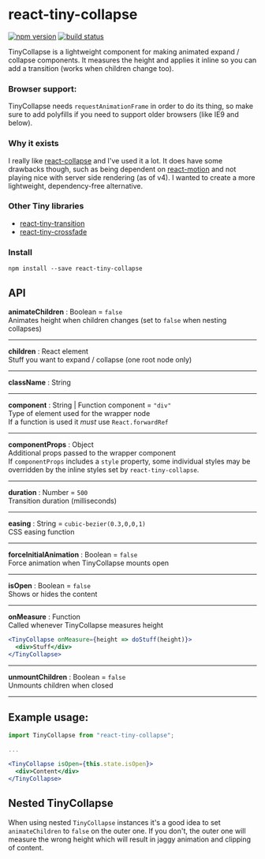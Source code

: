 # react-tiny-collapse

[![npm version](https://img.shields.io/npm/v/react-tiny-collapse.svg?style=flat)](https://www.npmjs.com/package/react-tiny-collapse)
[![build status](https://travis-ci.org/asbjornh/react-tiny-collapse.svg?branch=master)](https://travis-ci.org/asbjornh/react-tiny-collapse)

TinyCollapse is a lightweight component for making animated expand / collapse components. It measures the height and applies it inline so you can add a transition (works when children change too).

### Browser support:

TinyCollapse needs `requestAnimationFrame` in order to do its thing, so make sure to add polyfills if you need to support older browsers (like IE9 and below).

### Why it exists

I really like [react-collapse](https://github.com/nkbt/react-collapse) and I've used it a lot. It does have some drawbacks though, such as being dependent on [react-motion](https://github.com/chenglou/react-motion) and not playing nice with server side rendering (as of v4). I wanted to create a more lightweight, dependency-free alternative.

### Other Tiny libraries

- [react-tiny-transition](https://github.com/asbjornh/react-tiny-transition)
- [react-tiny-crossfade](https://github.com/asbjornh/react-tiny-crossfade)

### Install

```console
npm install --save react-tiny-collapse
```

## API

**animateChildren** : Boolean = `false`
<br/>Animates height when children changes (set to `false` when nesting collapses)

---

**children** : React element
<br/>Stuff you want to expand / collapse (one root node only)

---

**className** : String

---

**component** : String | Function component = `"div"`
<br/>Type of element used for the wrapper node
<br/>If a function is used it _must_ use `React.forwardRef`

---

**componentProps** : Object
<br/>Additional props passed to the wrapper component
<br/>If `componentProps` includes a `style` property, some individual styles may be overridden by the inline styles set by `react-tiny-collapse`.

---

**duration** : Number = `500`
<br/>Transition duration (milliseconds)

---

**easing** : String = `cubic-bezier(0.3,0,0,1)`
<br/>CSS easing function

---

**forceInitialAnimation** : Boolean = `false`
<br/>Force animation when TinyCollapse mounts open

---

**isOpen** : Boolean = `false`
<br/>Shows or hides the content

---

**onMeasure** : Function
<br/>Called whenever TinyCollapse measures height

```jsx
<TinyCollapse onMeasure={height => doStuff(height)}>
  <div>Stuff</div>
</TinyCollapse>
```

---

**unmountChildren** : Boolean = `false`
<br/>Unmounts children when closed

---

## Example usage:

```jsx
import TinyCollapse from "react-tiny-collapse";

...

<TinyCollapse isOpen={this.state.isOpen}>
  <div>Content</div>
</TinyCollapse>
```

## Nested TinyCollapse

When using nested `TinyCollapse` instances it's a good idea to set `animateChildren` to `false` on the outer one. If you don't, the outer one will measure the wrong height which will result in jaggy animation and clipping of content.
